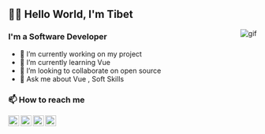 ## 👋🏻 Hello World, I'm Tibet 

<img align="right" alt="gif"  src="https://c.tenor.com/HnurQKt7zSQAAAAM/jim-carrey-jim-carrey-typing.gif" />

### I'm a Software Developer

- 🔭 I’m currently working on my project
- 🌱 I’m currently learning Vue
- 👯 I’m looking to collaborate on open source
- 💬 Ask me about Vue , Soft Skills

### 📫 How to reach me

 <a href="https://tibeterol.me/">
    <img align="left" alt="Tibet's Website" width="22px" src="https://icons-for-free.com/iconfiles/png/512/webpage+website+icon-1320087271286406322.png" />
 </a>
<a href="https://linkedin.com/in/tibet-erol">
    <img align="left" alt="Tibet's LinkedIn" width="22px" src="https://cdn-icons-png.flaticon.com/512/174/174857.png" />
</a>
<a href="https://medium.com/@tibeterol">
    <img align="left" alt="Tibet's Medium" width="22px" src="https://upload.wikimedia.org/wikipedia/commons/thumb/e/ec/Medium_logo_Monogram.svg/1200px-Medium_logo_Monogram.svg.png" />
</a>
<a href="https://stackoverflow.com/users/18696915/tibet-erol">
    <img align="left" alt="Tibet's StackOverflow" width="22px" src="https://cdn-icons-png.flaticon.com/512/2111/2111628.png" />
</a>
 
